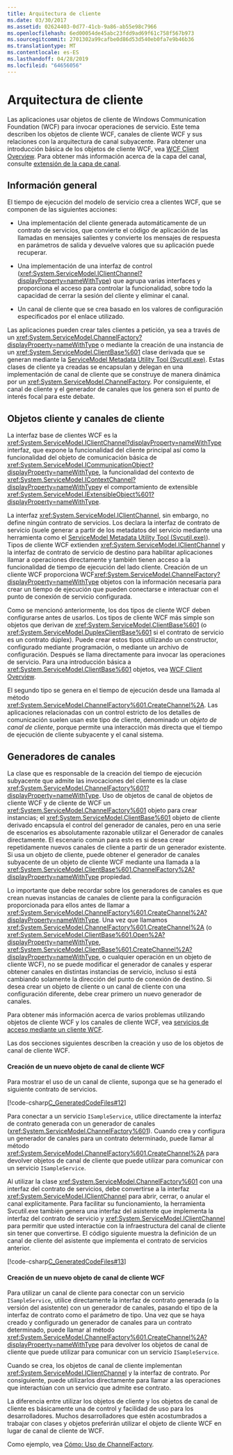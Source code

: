 ```yaml
---
title: Arquitectura de cliente
ms.date: 03/30/2017
ms.assetid: 02624403-0d77-41cb-9a86-ab55e98c7966
ms.openlocfilehash: 6ed00054de45abc23fdd9ad69f61c758f567b973
ms.sourcegitcommit: 2701302a99cafbe0d86d53d540eb0fa7e9b46b36
ms.translationtype: MT
ms.contentlocale: es-ES
ms.lasthandoff: 04/28/2019
ms.locfileid: "64656056"
---
```

# <a name="client-architecture"></a>Arquitectura de cliente
Las aplicaciones usar objetos de cliente de Windows Communication Foundation (WCF) para invocar operaciones de servicio. Este tema describen los objetos de cliente WCF, canales de cliente WCF y sus relaciones con la arquitectura de canal subyacente. Para obtener una introducción básica de los objetos de cliente WCF, vea [WCF Client Overview](../../../../docs/framework/wcf/wcf-client-overview.md). Para obtener más información acerca de la capa del canal, consulte [extensión de la capa de canal](../../../../docs/framework/wcf/extending/extending-the-channel-layer.md).  
  
## <a name="overview"></a>Información general  
 El tiempo de ejecución del modelo de servicio crea a clientes WCF, que se componen de las siguientes acciones:  
  
- Una implementación del cliente generada automáticamente de un contrato de servicios, que convierte el código de aplicación de las llamadas en mensajes salientes y convierte los mensajes de respuesta en parámetros de salida y devuelve valores que su aplicación puede recuperar.  
  
- Una implementación de una interfaz de control (<xref:System.ServiceModel.IClientChannel?displayProperty=nameWithType>) que agrupa varias interfaces y proporciona el acceso para controlar la funcionalidad, sobre todo la capacidad de cerrar la sesión del cliente y eliminar el canal.  
  
- Un canal de cliente que se crea basado en los valores de configuración especificados por el enlace utilizado.  
  
 Las aplicaciones pueden crear tales clientes a petición, ya sea a través de un <xref:System.ServiceModel.ChannelFactory?displayProperty=nameWithType> o mediante la creación de una instancia de un <xref:System.ServiceModel.ClientBase%601> clase derivada que se generan mediante la [ServiceModel Metadata Utility Tool (Svcutil.exe)](../../../../docs/framework/wcf/servicemodel-metadata-utility-tool-svcutil-exe.md). Estas clases de cliente ya creadas se encapsulan y delegan en una implementación de canal de cliente que se construye de manera dinámica por un <xref:System.ServiceModel.ChannelFactory>. Por consiguiente, el canal de cliente y el generador de canales que los genera son el punto de interés focal para este debate.  
  
## <a name="client-objects-and-client-channels"></a>Objetos cliente y canales de cliente  
 La interfaz base de clientes WCF es la <xref:System.ServiceModel.IClientChannel?displayProperty=nameWithType> interfaz, que expone la funcionalidad del cliente principal así como la funcionalidad del objeto de comunicación básica de <xref:System.ServiceModel.ICommunicationObject?displayProperty=nameWithType>, la funcionalidad del contexto de <xref:System.ServiceModel.IContextChannel?displayProperty=nameWithType>y el comportamiento de extensible <xref:System.ServiceModel.IExtensibleObject%601?displayProperty=nameWithType>.  
  
 La interfaz <xref:System.ServiceModel.IClientChannel>, sin embargo, no define ningún contrato de servicios. Los declara la interfaz de contrato de servicio (suele generar a partir de los metadatos del servicio mediante una herramienta como el [ServiceModel Metadata Utility Tool (Svcutil.exe)](../../../../docs/framework/wcf/servicemodel-metadata-utility-tool-svcutil-exe.md)). Tipos de cliente WCF extienden <xref:System.ServiceModel.IClientChannel> y la interfaz de contrato de servicio de destino para habilitar aplicaciones llamar a operaciones directamente y también tienen acceso a la funcionalidad de tiempo de ejecución del lado cliente. Creación de un cliente WCF proporciona WCF<xref:System.ServiceModel.ChannelFactory?displayProperty=nameWithType> objetos con la información necesaria para crear un tiempo de ejecución que pueden conectarse e interactuar con el punto de conexión de servicio configurada.  
  
 Como se mencionó anteriormente, los dos tipos de cliente WCF deben configurarse antes de usarlos. Los tipos de cliente WCF más simple son objetos que derivan de <xref:System.ServiceModel.ClientBase%601> (o <xref:System.ServiceModel.DuplexClientBase%601> si el contrato de servicio es un contrato dúplex). Puede crear estos tipos utilizando un constructor, configurado mediante programación, o mediante un archivo de configuración. Después se llama directamente para invocar las operaciones de servicio. Para una introducción básica a <xref:System.ServiceModel.ClientBase%601> objetos, vea [WCF Client Overview](../../../../docs/framework/wcf/wcf-client-overview.md).  
  
 El segundo tipo se genera en el tiempo de ejecución desde una llamada al método <xref:System.ServiceModel.ChannelFactory%601.CreateChannel%2A>. Las aplicaciones relacionadas con un control estricto de los detalles de comunicación suelen usan este tipo de cliente, denominado un *objeto de canal de cliente*, porque permite una interacción más directa que el tiempo de ejecución de cliente subyacente y el canal sistema.  
  
## <a name="channel-factories"></a>Generadores de canales  
 La clase que es responsable de la creación del tiempo de ejecución subyacente que admite las invocaciones del cliente es la clase <xref:System.ServiceModel.ChannelFactory%601?displayProperty=nameWithType>. Uso de objetos de canal de objetos de cliente WCF y de cliente de WCF un <xref:System.ServiceModel.ChannelFactory%601> objeto para crear instancias; el <xref:System.ServiceModel.ClientBase%601> objeto de cliente derivado encapsula el control del generador de canales, pero en una serie de escenarios es absolutamente razonable utilizar el Generador de canales directamente. El escenario común para esto es si desea crear repetidamente nuevos canales de cliente a partir de un generador existente. Si usa un objeto de cliente, puede obtener el generador de canales subyacente de un objeto de cliente WCF mediante una llamada a la <xref:System.ServiceModel.ClientBase%601.ChannelFactory%2A?displayProperty=nameWithType> propiedad.  
  
 Lo importante que debe recordar sobre los generadores de canales es que crean nuevas instancias de canales de cliente para la configuración proporcionada para ellos antes de llamar a <xref:System.ServiceModel.ChannelFactory%601.CreateChannel%2A?displayProperty=nameWithType>. Una vez que llamamos <xref:System.ServiceModel.ChannelFactory%601.CreateChannel%2A> (o <xref:System.ServiceModel.ClientBase%601.Open%2A?displayProperty=nameWithType>, <xref:System.ServiceModel.ClientBase%601.CreateChannel%2A?displayProperty=nameWithType>, o cualquier operación en un objeto de cliente WCF), no se puede modificar el generador de canales y esperar obtener canales en distintas instancias de servicio, incluso si está cambiando solamente la dirección del punto de conexión de destino. Si desea crear un objeto de cliente o un canal de cliente con una configuración diferente, debe crear primero un nuevo generador de canales.  
  
 Para obtener más información acerca de varios problemas utilizando objetos de cliente WCF y los canales de cliente WCF, vea [servicios de acceso mediante un cliente WCF](../../../../docs/framework/wcf/feature-details/accessing-services-using-a-client.md).  
  
 Las dos secciones siguientes describen la creación y uso de los objetos de canal de cliente WCF.  
  
#### <a name="creating-a-new-wcf-client-channel-object"></a>Creación de un nuevo objeto de canal de cliente WCF  
 Para mostrar el uso de un canal de cliente, suponga que se ha generado el siguiente contrato de servicios.  
  
 [!code-csharp[C_GeneratedCodeFiles#12](../../../../samples/snippets/csharp/VS_Snippets_CFX/c_generatedcodefiles/cs/proxycode.cs#12)]  
  
 Para conectar a un servicio `ISampleService`, utilice directamente la interfaz de contrato generada con un generador de canales (<xref:System.ServiceModel.ChannelFactory%601>). Cuando crea y configura un generador de canales para un contrato determinado, puede llamar al método <xref:System.ServiceModel.ChannelFactory%601.CreateChannel%2A> para devolver objetos de canal de cliente que puede utilizar para comunicar con un servicio `ISampleService`.  
  
 Al utilizar la clase <xref:System.ServiceModel.ChannelFactory%601> con una interfaz del contrato de servicios, debe convertirse a la interfaz <xref:System.ServiceModel.IClientChannel> para abrir, cerrar, o anular el canal explícitamente. Para facilitar su funcionamiento, la herramienta Svcutil.exe también genera una interfaz del asistente que implementa la interfaz del contrato de servicio y <xref:System.ServiceModel.IClientChannel> para permitir que usted interactúe con la infraestructura del canal de cliente sin tener que convertirse. El código siguiente muestra la definición de un canal de cliente del asistente que implementa el contrato de servicios anterior.  
  
 [!code-csharp[C_GeneratedCodeFiles#13](../../../../samples/snippets/csharp/VS_Snippets_CFX/c_generatedcodefiles/cs/proxycode.cs#13)]  
  
#### <a name="creating-a-new-wcf-client-channel-object"></a>Creación de un nuevo objeto de canal de cliente WCF  
 Para utilizar un canal de cliente para conectar con un servicio `ISampleService`, utilice directamente la interfaz de contrato generada (o la versión del asistente) con un generador de canales, pasando el tipo de la interfaz de contrato como el parámetro de tipo. Una vez que se haya creado y configurado un generador de canales para un contrato determinado, puede llamar al método <xref:System.ServiceModel.ChannelFactory%601.CreateChannel%2A?displayProperty=nameWithType> para devolver los objetos de canal de cliente que puede utilizar para comunicar con un servicio `ISampleService`.  
  
 Cuando se crea, los objetos de canal de cliente implementan <xref:System.ServiceModel.IClientChannel> y la interfaz de contrato. Por consiguiente, puede utilizarlos directamente para llamar a las operaciones que interactúan con un servicio que admite ese contrato.  
  
 La diferencia entre utilizar los objetos de cliente y los objetos de canal de cliente es básicamente una de control y facilidad de uso para los desarrolladores. Muchos desarrolladores que estén acostumbrados a trabajar con clases y objetos preferirán utilizar el objeto de cliente WCF en lugar de canal de cliente de WCF.  
  
 Como ejemplo, vea [Cómo: Uso de ChannelFactory](../../../../docs/framework/wcf/feature-details/how-to-use-the-channelfactory.md).

